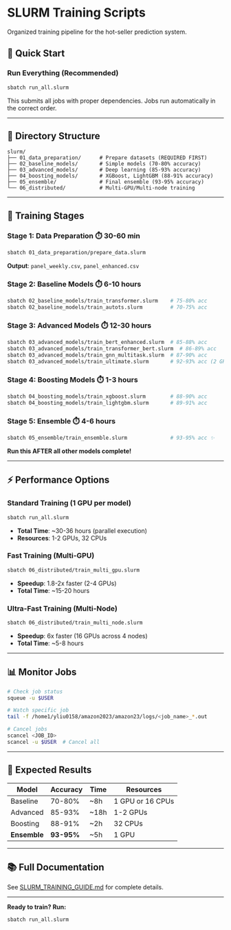 # SLURM Training Scripts

Organized training pipeline for the hot-seller prediction system.

## 🚀 Quick Start

### Run Everything (Recommended)
```bash
sbatch run_all.slurm
```

This submits all jobs with proper dependencies. Jobs run automatically in the correct order.

---

## 📂 Directory Structure

```
slurm/
├── 01_data_preparation/      # Prepare datasets (REQUIRED FIRST)
├── 02_baseline_models/       # Simple models (70-80% accuracy)
├── 03_advanced_models/       # Deep learning (85-93% accuracy)
├── 04_boosting_models/       # XGBoost, LightGBM (88-91% accuracy)
├── 05_ensemble/              # Final ensemble (93-95% accuracy)
└── 06_distributed/           # Multi-GPU/Multi-node training
```

---

## 📝 Training Stages

### Stage 1: Data Preparation ⏱️ 30-60 min
```bash
sbatch 01_data_preparation/prepare_data.slurm
```
**Output**: `panel_weekly.csv`, `panel_enhanced.csv`

### Stage 2: Baseline Models ⏱️ 6-10 hours
```bash
sbatch 02_baseline_models/train_transformer.slurm    # 75-80% acc
sbatch 02_baseline_models/train_autots.slurm         # 70-75% acc
```

### Stage 3: Advanced Models ⏱️ 12-30 hours
```bash
sbatch 03_advanced_models/train_bert_enhanced.slurm  # 85-88% acc
sbatch 03_advanced_models/train_transformer_bert.slurm  # 86-89% acc
sbatch 03_advanced_models/train_gnn_multitask.slurm  # 87-90% acc
sbatch 03_advanced_models/train_ultimate.slurm       # 92-93% acc (2 GPUs)
```

### Stage 4: Boosting Models ⏱️ 1-3 hours
```bash
sbatch 04_boosting_models/train_xgboost.slurm        # 88-90% acc
sbatch 04_boosting_models/train_lightgbm.slurm       # 89-91% acc
```

### Stage 5: Ensemble ⏱️ 4-6 hours
```bash
sbatch 05_ensemble/train_ensemble.slurm              # 93-95% acc ✨
```
**Run this AFTER all other models complete!**

---

## ⚡ Performance Options

### Standard Training (1 GPU per model)
```bash
sbatch run_all.slurm
```
- **Total Time**: ~30-36 hours (parallel execution)
- **Resources**: 1-2 GPUs, 32 CPUs

### Fast Training (Multi-GPU)
```bash
sbatch 06_distributed/train_multi_gpu.slurm
```
- **Speedup**: 1.8-2x faster (2-4 GPUs)
- **Total Time**: ~15-20 hours

### Ultra-Fast Training (Multi-Node)
```bash
sbatch 06_distributed/train_multi_node.slurm
```
- **Speedup**: 6x faster (16 GPUs across 4 nodes)
- **Total Time**: ~5-8 hours

---

## 📊 Monitor Jobs

```bash
# Check job status
squeue -u $USER

# Watch specific job
tail -f /home1/yliu0158/amazon2023/amazon23/logs/<job_name>_*.out

# Cancel jobs
scancel <JOB_ID>
scancel -u $USER  # Cancel all
```

---

## 🎯 Expected Results

| Model | Accuracy | Time | Resources |
|-------|----------|------|-----------|
| Baseline | 70-80% | ~8h | 1 GPU or 16 CPUs |
| Advanced | 85-93% | ~18h | 1-2 GPUs |
| Boosting | 88-91% | ~2h | 32 CPUs |
| **Ensemble** | **93-95%** | ~5h | 1 GPU |

---

## 📚 Full Documentation

See [SLURM_TRAINING_GUIDE.md](../SLURM_TRAINING_GUIDE.md) for complete details.

---

**Ready to train? Run:**
```bash
sbatch run_all.slurm
```